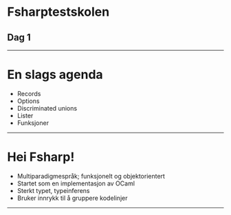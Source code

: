 <!-- class: center, middle -->

# Fsharptestskolen
## Dag 1

---

# En slags agenda

* Records
* Options
* Discriminated unions
* Lister
* Funksjoner

---

# Hei Fsharp!
* Multiparadigmespråk; funksjonelt og objektorientert
* Startet som en implementasjon av OCaml
* Sterkt typet, typeinferens
* Bruker innrykk til å gruppere kodelinjer

---
